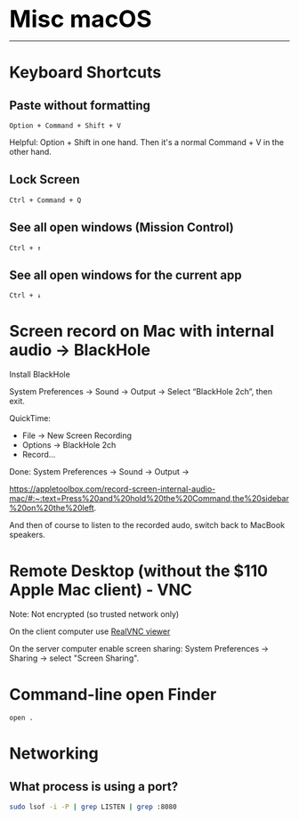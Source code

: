 **<span style="font-size:3em;color:black">Misc macOS</span>**
***

# Keyboard Shortcuts

## Paste without formatting
```
Option + Command + Shift + V
```
Helpful: Option + Shift in one hand.  Then it's a normal Command + V in the other hand.

## Lock Screen
```
Ctrl + Command + Q 
```

## See all open windows (Mission Control)
```
Ctrl + ↑
```

## See all open windows for the current app
```
Ctrl + ↓
```

# Screen record on Mac with internal audio → BlackHole

Install BlackHole

System Preferences → Sound → Output → Select “BlackHole 2ch”, then exit.

QuickTime:
 - File → New Screen Recording
 - Options → BlackHole 2ch
 - Record...

Done: System Preferences → Sound → Output → 

https://appletoolbox.com/record-screen-internal-audio-mac/#:~:text=Press%20and%20hold%20the%20Command,the%20sidebar%20on%20the%20left. 

And then of course to listen to the recorded audo, switch back to MacBook speakers.

# Remote Desktop (without the $110 Apple Mac client) - VNC

Note: Not encrypted (so trusted network only)

On the client computer use [RealVNC viewer](https://www.realvnc.com/download/viewer/)

On the server computer enable screen sharing: System Preferences → Sharing → select "Screen Sharing".

# Command-line open Finder
```bash
open .
```
 
# Networking

## What process is using a port?
```bash
sudo lsof -i -P | grep LISTEN | grep :8080
```

